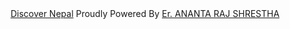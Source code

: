 <center>
<a href="http://40.127.9.157/discovernepal">Discover Nepal</a>
Proudly Powered By <a href="https://anantarajshrestha.com.np"> Er. ANANTA RAJ SHRESTHA </a>
</center>
